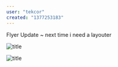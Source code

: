 ```yaml
---
user: "tekcor"
created: "1377253183"
---
```


Flyer Update ~ next time i need a layouter

![title](http://www.symbioticcube.com/wp-content/uploads/2013/08/Flyer_BACK_SC_LABELRELEASE-Copy.jpg) 

![title](http://www.symbioticcube.com/wp-content/uploads/2013/08/Flyer_FRONT_SC_LABELRELEASE-Copy.jpg) 
